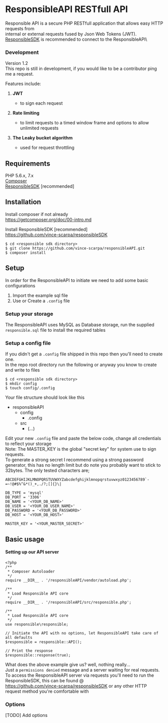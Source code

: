 # ResponsibleAPI RESTfull API
Responsible API is a secure PHP RESTfull application that allows easy HTTP requests from\
internal or external requests fused by Json Web Tokens (JWT).\
[ResponsibleSDK](https://github.com/vince-scarpa/responsibleSDK "ResponsibleAPI software development kit") is recommended to connect to the ResponsibleAPI\

### Development
Version 1.2\
This repo is still in development, if you would like to be a contributor ping me a request.

Features include:
1. **JWT**
    - to sign each request
    
2. **Rate limiting**
    - to limit requests to a timed window frame and options to allow unlimited requests
    
3. **The Leaky bucket algorithm**
    - used for request throttling

## Requirements
PHP 5.6.x, 7.x\
[Composer](https://getcomposer.org/doc/00-intro.md "Composer install")\
[ResponsibleSDK](https://github.com/vince-scarpa/responsibleSDK "ResponsibleAPI software development kit") [recommended]

## Installation
Install composer if not already\
    https://getcomposer.org/doc/00-intro.md  

Install ResponsibleSDK [recommended]  
    https://github.com/vince-scarpa/responsibleSDK
    
```
$ cd <responsible sdk directory>
$ git clone https://github.com/vince-scarpa/responsibleAPI.git
$ composer install
```
## Setup
In order for the ResponsibleAPI to initiate we need to add some basic configurations
1. Import the example sql file
2. Use or Create a `.config` file
### Setup your storage
The ResponsibleAPI uses MySQL as Database storage, run the supplied `responsible.sql` file to install the required tables

### Setup a config file
If you didn't get a `.config` file shipped in this repo then you'll need to create one.\
In the repo root directory run the following or anyway you know to create and write to files
```
$ cd <responsible sdk directory>
$ mkdir config
$ touch config/.config
```
Your file structure should look like this
* responsibleAPI
    * config
        * .config
    * src
        * (...)

Edit your new `.config` file and paste the below code, change all credentials to reflect your storage\
Note: The MASTER_KEY is the global "secret key" for system use to sign requests.\
To generate a strong secret I recommend using a strong password generator, this has no length limit but do note you probably want to stick to 32bytes. The only tested characters are;
```
ABCDEFGHIJKLMNOPQRSTUVWXYZabcdefghijklmnopqrstuvwxyz0123456789`-=~!@#$%^&*()_+,./?;[]{}\|
```

```
DB_TYPE = 'mysql'
DB_PORT = '3306'
DB_NAME = '<YOUR_DB_NAME>'
DB_USER = '<YOUR_DB_USER_NAME>'
DB_PASSWORD = '<YOUR_DB_PASSWORD>'
DB_HOST = '<YOUR_DB_HOST>'

MASTER_KEY = '<YOUR_MASTER_SECRET>'
```

## Basic usage
#### Setting up our API server
```
<?php
/**
 * Composer Autoloader
 */
require __DIR__ . '/responsibleAPI/vendor/autoload.php';

/**
 * Load Responsible API core
 */
require __DIR__ . '/responsibleAPI/src/responsible.php';

/**
 * Load Responsible API core
 */
use responsible\responsible;

// Initiate the API with no options, let ResponsibleAPI take care of all defaults
$responsible = responsible::API();

// Print the response
$responsible::response(true);
```
What does the above example give us? well, nothing really...\
Just a `permissions denied` message and a server waiting for real requests.\
To access the ResponsibleAPI server via requests you'll need to run the ResponsibleSDK, this can be found @\
https://github.com/vince-scarpa/responsibleSDK or any other HTTP request method you're comfortable with


### Options
[TODO]
Add options
